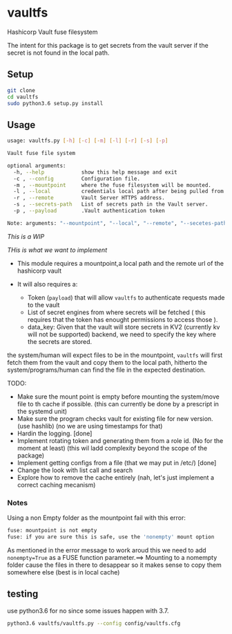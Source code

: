 # vaultfs
Hashicorp Vault fuse filesystem

The intent for this package is to get secrets from the vault server if the secret is not found in the local path.

## Setup

```bash
git clone 
cd vaultfs
sudo python3.6 setup.py install
```

## Usage

```bash
usage: vaultfs.py [-h] [-c] [-m] [-l] [-r] [-s] [-p]

Vault fuse file system

optional arguments:
  -h, --help            show this help message and exit
  -c , --config         Configuration file.
  -m , --mountpoint     where the fuse filesystem will be mounted.
  -l , --local          credentials local path after being pulled from vault.
  -r , --remote         Vault Server HTTPS address.
  -s , --secrets-path   List of secrets path in the Vault server.
  -p , --payload        .Vault authentication token

Note: arguments: "--mountpoint", "--local", "--remote", "--secetes-path" and "--payload" are required when "--config" is missing
```

*This is a WIP*

*THis is what we want to implement*

- This module requires a mountpoint,a local path and the remote url of the hashicorp vault

- It will also requires a:
  * Token (`payload`) that will allow `vaultfs` to authenticate requests made to the vault 
  * List of secret engines from where secrets will be fetched ( this requires that the token has enought permissions to access those ).
  * data_key: Given that the vault will store secrets in KV2 (currently kv will not be supported) backend, we need to specify the key where the secrets are stored.
  

the system/human will expect files to be in the mountpoint, `vaultfs` will first fetch them from the vault and copy them to the local path, hitherto the system/programs/human can find the file in the expected destination.

TODO:
- Make sure the mount point is empty before mounting the system/move file to th cache if possible. (this can currently be done by a prescript in the systemd unit)
- Make sure the program checks vault for existing file for new version. (use hashlib) (no we are using timestamps for that)
- Hardin the logging. \[done\]
- Implement rotating token and generating them from a role id. (No for the moment at least) (this wil ladd complexity beyond the scope of the package)
- Implement getting configs from a file (that we may put in /etc/) \[done\]
- Change the look with list call and search
- Explore how to remove the cache entirely (nah, let's just implement a correct caching mecanism)
### Notes

Using a non Empty folder as the mountpoint fail with this error: 
```bash
fuse: mountpoint is not empty
fuse: if you are sure this is safe, use the 'nonempty' mount option
```
As mentioned in the error message to work aroud this we need to add `nonempty=True` as a FUSE function parameter.==> Mounting to a nomempty folder cause the files in there to desappear so it makes sense to copy them somewhere else (best is in local cache)

## testing
 use python3.6 for no since some issues happen with 3.7.
```bash
python3.6 vaultfs/vaultfs.py --config config/vaultfs.cfg
```
